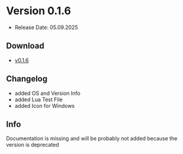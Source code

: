 # Version 0.1.6
- Release Date: 05.09.2025

## Download
- [v0.1.6](https://github.com/ShadowDara/LuaAPI-Rust/releases/tag/v0.1.6)

## Changelog
- added OS and Version Info
- added Lua Test File
- added Icon for Windows

## Info
Documentation is missing and will be probably not added because the version is deprecated
